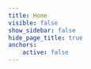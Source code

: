 ```yaml
---
title: Home
visible: false
show_sidebar: false
hide_page_title: true
anchors:
    active: false
---
```

